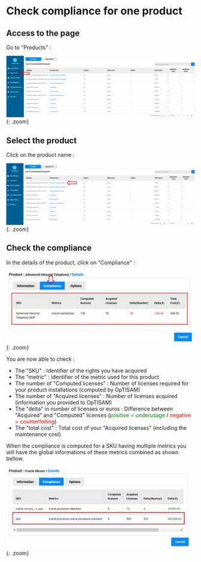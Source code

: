 <link rel="stylesheet" href="../../../css/enlargeImage.css" />

# Check compliance for one product

## Access to the page 

Go to "Products" :

![select APM](../../img/exploring/checkCompForOneProd11u.jpg){: .zoom}

## Select the product

Click on the product name : 

![select APM](../../img/exploring/checkCompForOneProd12u.jpg){: .zoom}

## Check the compliance

In the details of the product, click on "Compliance" :

![select APM](../../img/exploring/checkCompForOneProd2u.jpg){: .zoom}

You are now able to check :  
- The "SKU" : Identifier of the rights you have acquired  
- The "metric" : Identifier of the metric used for this product  
- The number of "Computed licenses" : Number of licenses required for your product installations (computed by OpTISAM)  
- The number of "Acquired licenses" : Number of licenses acquired (information you provided to OpTISAM)  
- The "delta" in number of licenses or euros : Difference between "Acquired" and "Computed" licenses (<span style="color:green">positive = underusage</span> / <span style="color:red">negative = counterfeiting</span>)  
- The "total cost" : Total cost of your "Acquired licenses" (including the maintenance cost)  

When the compliance is computed for a SKU having multiple metrics you will have the global informations of these metrics combined as shown bellow.

![select APM](../../img/exploring/twoMetricsCompu.jpg){: .zoom}


<script src="../../../js/zoomImage.js"></script>